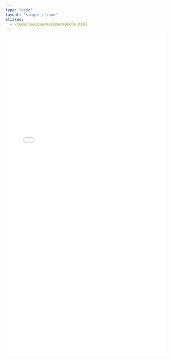 ```yaml
---
type: "code"
layout: "single_iframe"
aliases:
  - /code/imvideo/KeCoDe/KeCoDe.html
---
```


<iframe class="bad-iframe" src="/pages/KeCoDe.html" style="border: 0" width="100%" height="1000" referrerpolicy="same-origin" seamless></iframe>